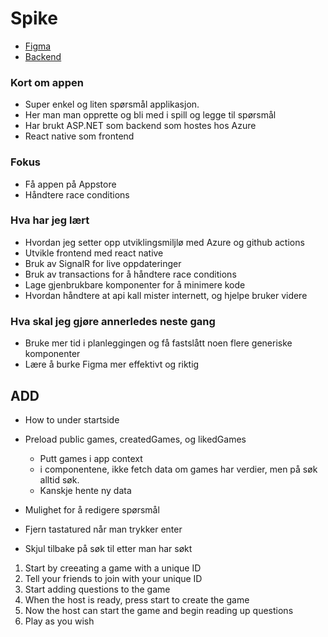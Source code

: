 # Spike

- [Figma](https://www.figma.com/file/oBgpl8HkiowbkUFe6HchFL/Untitled?node-id=0%3A1&mode=dev)
- [Backend](https://github.com/Amund-Fremming/Spike-backend)

### Kort om appen

- Super enkel og liten spørsmål applikasjon.
- Her man man opprette og bli med i spill og legge til spørsmål
- Har brukt ASP.NET som backend som hostes hos Azure
- React native som frontend

### Fokus

- Få appen på Appstore
- Håndtere race conditions

### Hva har jeg lært

- Hvordan jeg setter opp utviklingsmiljlø med Azure og github actions
- Utvikle frontend med react native
- Bruk av SignalR for live oppdateringer
- Bruk av transactions for å håndtere race conditions
- Lage gjenbrukbare komponenter for å minimere kode
- Hvordan håndtere at api kall mister internett, og hjelpe bruker videre

### Hva skal jeg gjøre annerledes neste gang

- Bruke mer tid i planleggingen og få fastslått noen flere generiske komponenter
- Lære å burke Figma mer effektivt og riktig

## **ADD**

- How to under startside
- Preload public games, createdGames, og likedGames

  - Putt games i app context
  - i componentene, ikke fetch data om games har verdier, men på søk alltid søk.
  - Kanskje hente ny data

- Mulighet for å redigere spørsmål

- Fjern tastatured når man trykker enter
- Skjul tilbake på søk til etter man har søkt

1. Start by creeating a game with a unique ID
2. Tell your friends to join with your unique ID
3. Start adding questions to the game
4. When the host is ready, press start to create the game
5. Now the host can start the game and begin reading up questions
6. Play as you wish
